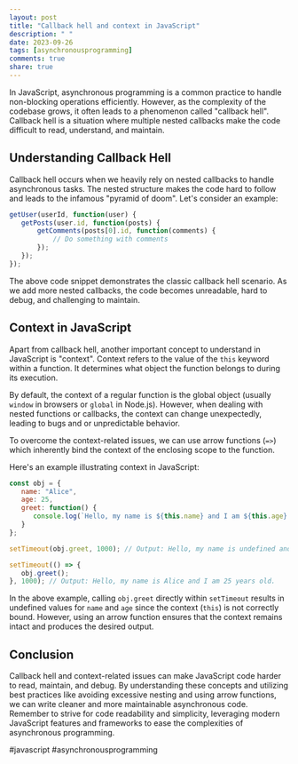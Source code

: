 ```yaml
---
layout: post
title: "Callback hell and context in JavaScript"
description: " "
date: 2023-09-26
tags: [asynchronousprogramming]
comments: true
share: true
---
```


In JavaScript, asynchronous programming is a common practice to handle non-blocking operations efficiently. However, as the complexity of the codebase grows, it often leads to a phenomenon called "callback hell". Callback hell is a situation where multiple nested callbacks make the code difficult to read, understand, and maintain.

## Understanding Callback Hell

Callback hell occurs when we heavily rely on nested callbacks to handle asynchronous tasks. The nested structure makes the code hard to follow and leads to the infamous "pyramid of doom". Let's consider an example:

```javascript
getUser(userId, function(user) {
   getPosts(user.id, function(posts) {
       getComments(posts[0].id, function(comments) {
           // Do something with comments
       });
   });
});
```

The above code snippet demonstrates the classic callback hell scenario. As we add more nested callbacks, the code becomes unreadable, hard to debug, and challenging to maintain.

## Context in JavaScript

Apart from callback hell, another important concept to understand in JavaScript is "context". Context refers to the value of the `this` keyword within a function. It determines what object the function belongs to during its execution.

By default, the context of a regular function is the global object (usually `window` in browsers or `global` in Node.js). However, when dealing with nested functions or callbacks, the context can change unexpectedly, leading to bugs and or unpredictable behavior.

To overcome the context-related issues, we can use arrow functions (`=>`) which inherently bind the context of the enclosing scope to the function.

Here's an example illustrating context in JavaScript:

```javascript
const obj = {
   name: "Alice",
   age: 25,
   greet: function() {
      console.log(`Hello, my name is ${this.name} and I am ${this.age} years old.`);
   }
};

setTimeout(obj.greet, 1000); // Output: Hello, my name is undefined and I am undefined years old.

setTimeout(() => {
   obj.greet();
}, 1000); // Output: Hello, my name is Alice and I am 25 years old.
```

In the above example, calling `obj.greet` directly within `setTimeout` results in undefined values for `name` and `age` since the context (`this`) is not correctly bound. However, using an arrow function ensures that the context remains intact and produces the desired output.

## Conclusion

Callback hell and context-related issues can make JavaScript code harder to read, maintain, and debug. By understanding these concepts and utilizing best practices like avoiding excessive nesting and using arrow functions, we can write cleaner and more maintainable asynchronous code. Remember to strive for code readability and simplicity, leveraging modern JavaScript features and frameworks to ease the complexities of asynchronous programming.

#javascript #asynchronousprogramming